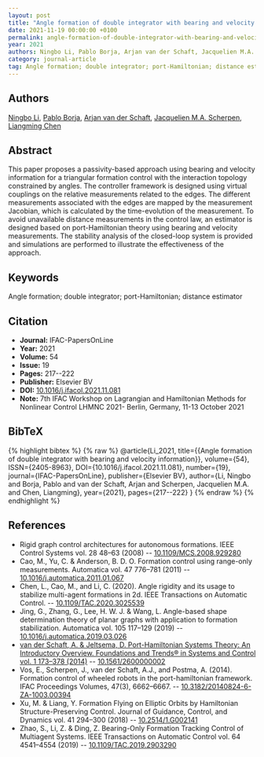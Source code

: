 ```yaml
---
layout: post
title: "Angle formation of double integrator with bearing and velocity information"
date: 2021-11-19 00:00:00 +0100
permalink: angle-formation-of-double-integrator-with-bearing-and-velocity-information
year: 2021
authors: Ningbo Li, Pablo Borja, Arjan van der Schaft, Jacquelien M.A. Scherpen, Liangming Chen
category: journal-article
tag: Angle formation; double integrator; port-Hamiltonian; distance estimator
---
```

 
## Authors
[Ningbo Li](authors/ningbo-li), [Pablo Borja](authors/luis-pablo-borja), [Arjan van der Schaft](authors/arjan-van-der-schaft), [Jacquelien M.A. Scherpen](authors/jacquelien-m-a-scherpen), [Liangming Chen](authors/liangming-chen)
 
## Abstract
This paper proposes a passivity-based approach using bearing and velocity information for a triangular formation control with the interaction topology constrained by angles. The controller framework is designed using virtual couplings on the relative measurements related to the edges. The different measurements associated with the edges are mapped by the measurement Jacobian, which is calculated by the time-evolution of the measurement. To avoid unavailable distance measurements in the control law, an estimator is designed based on port-Hamiltonian theory using bearing and velocity measurements. The stability analysis of the closed-loop system is provided and simulations are performed to illustrate the effectiveness of the approach.
 
## Keywords
Angle formation; double integrator; port-Hamiltonian; distance estimator
 
## Citation
- **Journal:** IFAC-PapersOnLine
- **Year:** 2021
- **Volume:** 54
- **Issue:** 19
- **Pages:** 217--222
- **Publisher:** Elsevier BV
- **DOI:** [10.1016/j.ifacol.2021.11.081](https://doi.org/10.1016/j.ifacol.2021.11.081)
- **Note:** 7th IFAC Workshop on Lagrangian and Hamiltonian Methods for Nonlinear Control LHMNC 2021- Berlin, Germany, 11-13 October 2021
 
## BibTeX
{% highlight bibtex %}
{% raw %}
@article{Li_2021,
  title={{Angle formation of double integrator with bearing and velocity information}},
  volume={54},
  ISSN={2405-8963},
  DOI={10.1016/j.ifacol.2021.11.081},
  number={19},
  journal={IFAC-PapersOnLine},
  publisher={Elsevier BV},
  author={Li, Ningbo and Borja, Pablo and van der Schaft, Arjan and Scherpen, Jacquelien M.A. and Chen, Liangming},
  year={2021},
  pages={217--222}
}
{% endraw %}
{% endhighlight %}
 
## References
- Rigid graph control architectures for autonomous formations. IEEE Control Systems vol. 28 48–63 (2008) -- [10.1109/MCS.2008.929280](https://doi.org/10.1109/MCS.2008.929280)
- Cao, M., Yu, C. & Anderson, B. D. O. Formation control using range-only measurements. Automatica vol. 47 776–781 (2011) -- [10.1016/j.automatica.2011.01.067](https://doi.org/10.1016/j.automatica.2011.01.067)
- Chen, L., Cao, M., and Li, C. (2020). Angle rigidity and its usage to stabilize multi-agent formations in 2d. IEEE Transactions on Automatic Control. -- [10.1109/TAC.2020.3025539](https://doi.org/10.1109/TAC.2020.3025539)
- Jing, G., Zhang, G., Lee, H. W. J. & Wang, L. Angle-based shape determination theory of planar graphs with application to formation stabilization. Automatica vol. 105 117–129 (2019) -- [10.1016/j.automatica.2019.03.026](https://doi.org/10.1016/j.automatica.2019.03.026)
- [van der Schaft, A. & Jeltsema, D. Port-Hamiltonian Systems Theory: An Introductory Overview. Foundations and Trends® in Systems and Control vol. 1 173–378 (2014)](port-hamiltonian-systems-theory-an-introductory-overview-journal) -- [10.1561/2600000002](https://doi.org/10.1561/2600000002)
- Vos, E., Scherpen, J., van der Schaft, A.J., and Postma, A. (2014). Formation control of wheeled robots in the port-hamiltonian framework. IFAC Proceedings Volumes, 47(3), 6662–6667. -- [10.3182/20140824-6-ZA-1003.00394](https://doi.org/10.3182/20140824-6-ZA-1003.00394)
- Xu, M. & Liang, Y. Formation Flying on Elliptic Orbits by Hamiltonian Structure-Preserving Control. Journal of Guidance, Control, and Dynamics vol. 41 294–300 (2018) -- [10.2514/1.G002141](https://doi.org/10.2514/1.G002141)
- Zhao, S., Li, Z. & Ding, Z. Bearing-Only Formation Tracking Control of Multiagent Systems. IEEE Transactions on Automatic Control vol. 64 4541–4554 (2019) -- [10.1109/TAC.2019.2903290](https://doi.org/10.1109/TAC.2019.2903290)

